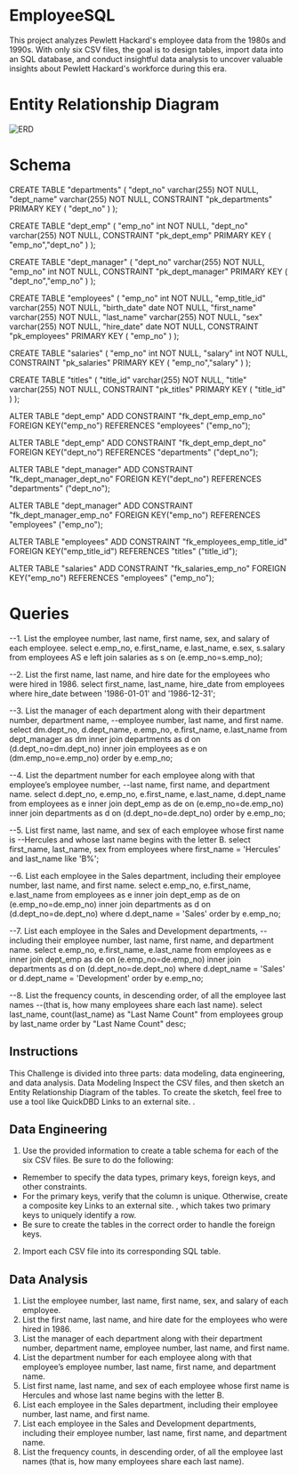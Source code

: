 # EmployeeSQL

This project analyzes Pewlett Hackard's employee data from the 1980s and 1990s. With only six CSV files, the goal is to design tables, import data into an SQL database, and conduct insightful data analysis to uncover valuable insights about Pewlett Hackard's workforce during this era.

# Entity Relationship Diagram

![ERD](ERD.png)





# Schema

CREATE TABLE "departments" (
    "dept_no" varchar(255)   NOT NULL,
    "dept_name" varchar(255)   NOT NULL,
    CONSTRAINT "pk_departments" PRIMARY KEY (
        "dept_no"
     )
);

CREATE TABLE "dept_emp" (
    "emp_no" int   NOT NULL,
    "dept_no" varchar(255)   NOT NULL,
    CONSTRAINT "pk_dept_emp" PRIMARY KEY (
        "emp_no","dept_no"
     )
);

CREATE TABLE "dept_manager" (
    "dept_no" varchar(255)   NOT NULL,
    "emp_no" int   NOT NULL,
    CONSTRAINT "pk_dept_manager" PRIMARY KEY (
        "dept_no","emp_no"
     )
);

CREATE TABLE "employees" (
    "emp_no" int   NOT NULL,
    "emp_title_id" varchar(255)   NOT NULL,
    "birth_date" date   NOT NULL,
    "first_name" varchar(255)   NOT NULL,
    "last_name" varchar(255)   NOT NULL,
    "sex" varchar(255)   NOT NULL,
    "hire_date" date   NOT NULL,
    CONSTRAINT "pk_employees" PRIMARY KEY (
        "emp_no"
     )
);

CREATE TABLE "salaries" (
    "emp_no" int   NOT NULL,
    "salary" int   NOT NULL,
    CONSTRAINT "pk_salaries" PRIMARY KEY (
        "emp_no","salary"
     )
);

CREATE TABLE "titles" (
    "title_id" varchar(255)   NOT NULL,
    "title" varchar(255)   NOT NULL,
    CONSTRAINT "pk_titles" PRIMARY KEY (
        "title_id"
     )
);

ALTER TABLE "dept_emp" ADD CONSTRAINT "fk_dept_emp_emp_no" FOREIGN KEY("emp_no")
REFERENCES "employees" ("emp_no");

ALTER TABLE "dept_emp" ADD CONSTRAINT "fk_dept_emp_dept_no" FOREIGN KEY("dept_no")
REFERENCES "departments" ("dept_no");

ALTER TABLE "dept_manager" ADD CONSTRAINT "fk_dept_manager_dept_no" FOREIGN KEY("dept_no")
REFERENCES "departments" ("dept_no");

ALTER TABLE "dept_manager" ADD CONSTRAINT "fk_dept_manager_emp_no" FOREIGN KEY("emp_no")
REFERENCES "employees" ("emp_no");

ALTER TABLE "employees" ADD CONSTRAINT "fk_employees_emp_title_id" FOREIGN KEY("emp_title_id")
REFERENCES "titles" ("title_id");

ALTER TABLE "salaries" ADD CONSTRAINT "fk_salaries_emp_no" FOREIGN KEY("emp_no")
REFERENCES "employees" ("emp_no");






# Queries 

--1. List the employee number, last name, first name, sex, and salary of each employee.
select e.emp_no, e.first_name, e.last_name, e.sex, s.salary 
	from employees AS e
	left join salaries as s 
	on (e.emp_no=s.emp_no);

--2. List the first name, last name, and hire date for the employees who were hired in 1986.
select first_name, last_name, hire_date 
	from employees
	where hire_date between '1986-01-01' and '1986-12-31';
 

--3. List the manager of each department along with their department number, department name, 
--employee number, last name, and first name.
select dm.dept_no, d.dept_name, e.emp_no, e.first_name, e.last_name
	from dept_manager as dm
	inner join departments as d
	on (d.dept_no=dm.dept_no)
	inner join employees as e
	on (dm.emp_no=e.emp_no)
	order by e.emp_no;

--4. List the department number for each employee along with that employee’s employee number, 
--last name, first name, and department name.
select d.dept_no, e.emp_no, e.first_name, e.last_name, d.dept_name
	from employees as e
	inner join dept_emp as de
	on (e.emp_no=de.emp_no)
	inner join departments as d
	on (d.dept_no=de.dept_no)
	order by e.emp_no;
	

--5. List first name, last name, and sex of each employee whose first name is
--Hercules and whose last name begins with the letter B.
select first_name, last_name, sex
	from employees
	where first_name = 'Hercules'
	and last_name like 'B%';

--6. List each employee in the Sales department, including their employee number, last name, and first name.
select e.emp_no, e.first_name, e.last_name
	from employees as e
	inner join dept_emp as de
	on (e.emp_no=de.emp_no)
	inner join departments as d
	on (d.dept_no=de.dept_no)
	where d.dept_name = 'Sales'
	order by e.emp_no;

--7. List each employee in the Sales and Development departments, 
--including their employee number, last name, first name, and department name.
select e.emp_no, e.first_name, e.last_name
	from employees as e
	inner join dept_emp as de
	on (e.emp_no=de.emp_no)
	inner join departments as d
	on (d.dept_no=de.dept_no)
	where d.dept_name = 'Sales' or d.dept_name = 'Development'
	order by e.emp_no;


--8. List the frequency counts, in descending order, of all the employee last names 
--(that is, how many employees share each last name).
select last_name, count(last_name) as "Last Name Count"
	from employees
	group by last_name
	order by "Last Name Count" desc;





## Instructions
This Challenge is divided into three parts: data modeling, data engineering, and data analysis.
Data Modeling
Inspect the CSV files, and then sketch an Entity Relationship Diagram of the tables. To create the sketch, feel free to use a tool like QuickDBD
Links to an external site.
.
## Data Engineering
1. Use the provided information to create a table schema for each of the six CSV files. Be sure to do the following:
* Remember to specify the data types, primary keys, foreign keys, and other constraints.
* For the primary keys, verify that the column is unique. Otherwise, create a composite key Links to an external site. , which takes two primary keys to uniquely identify a row.
* Be sure to create the tables in the correct order to handle the foreign keys.
2. Import each CSV file into its corresponding SQL table.

## Data Analysis
1. List the employee number, last name, first name, sex, and salary of each employee.
2. List the first name, last name, and hire date for the employees who were hired in 1986.
3. List the manager of each department along with their department number, department name, employee number, last name, and first name.
4. List the department number for each employee along with that employee’s employee number, last name, first name, and department name.
5. List first name, last name, and sex of each employee whose first name is Hercules and whose last name begins with the letter B.
6. List each employee in the Sales department, including their employee number, last name, and first name.
7. List each employee in the Sales and Development departments, including their employee number, last name, first name, and department name.
8. List the frequency counts, in descending order, of all the employee last names (that is, how many employees share each last name).

